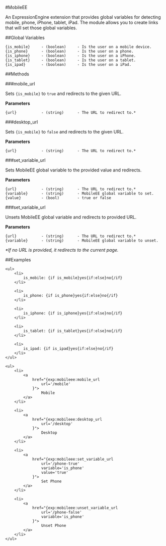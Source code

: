#MobileEE

An ExpressionEngine extension that provides global variables for detecting mobile, phone, iPhone, tablet, iPad. The module allows you to create links that will set those global variables.

##Global Variables

	{is_mobile}		- (boolean)		- Is the user on a mobile device.
	{is_phone}		- (boolean)		- Is the user on a phone.
	{is_iphone}		- (boolean)		- Is the user on a iPhone.
	{is_tablet}		- (boolean)		- Is the user on a tablet.
	{is_ipad}		- (boolean)		- Is the user on a iPad.

##Methods

###mobile_url

Sets `{is_mobile}` to `true` and redirects to the given URL.

__Parameters__

	{url}			- (string)		- The URL to redirect to.*

###desktop_url

Sets `{is_mobile}` to `false` and redirects to the given URL.

__Parameters__

	{url}			- (string)		- The URL to redirect to.*

###set_variable_url

Sets MobileEE global variable to the provided value and redirects.

__Parameters__

	{url}			- (string)		- The URL to redirect to.*
	{variable}		- (string)		- MobileEE global variable to set.
	{value}			- (bool)		- true or false

###set_variable_url

Unsets MobileEE global variable and redirects to provided URL.

__Parameters__

	{url}			- (string)		- The URL to redirect to.*
	{variable}		- (string)		- MobileEE global variable to unset.

_*If no URL is provided, it redirects to the current page._

##Examples

	<ul>
		<li>
			is_mobile: {if is_mobile}yes{if:else}no{/if}
		</li>

		<li>
			is_phone: {if is_phone}yes{if:else}no{/if}
		</li>

		<li>
			is_iphone: {if is_iphone}yes{if:else}no{/if}
		</li>

		<li>
			is_tablet: {if is_tablet}yes{if:else}no{/if}
		</li>

		<li>
			is_ipad: {if is_ipad}yes{if:else}no{/if}
		</li>
	</ul>

	<ul>
		<li>
			<a 
				href="{exp:mobileee:mobile_url
					url='/mobile'
				}">
					Mobile
			</a>
		</li>

		<li>
			<a
				href="{exp:mobileee:desktop_url
					url='/desktop'
				}">
					Desktop
			</a>
		</li>

		<li>
			<a
				href="{exp:mobileee:set_variable_url
					url='/phone-true'
					variable='is_phone'
					value='true'
				}">
					Set Phone
			</a>
		</li>

		<li>
			<a
				href="{exp:mobileee:unset_variable_url
					url='/phone-false'
					variable='is_phone'
				}">
					Unset Phone
			</a>
		</li>
	</ul>